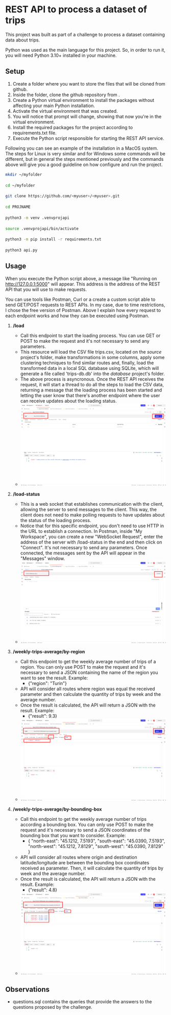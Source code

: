 # REST API to process a dataset of trips

This project was built as part of a challenge to process a dataset containing data about trips.

Python was used as the main language for this project. So, in order to run it, you will need Python 3.10+ installed in your machine.


## Setup

1. Create a folder where you want to store the files that will be cloned from github.
2. Inside the folder, clone the github repository from <URL>.
3. Create a Python virtual environment to install the packages without affecting your main Python installation.
4. Activate the virtual environment that was created.
5. You will notice that prompt will change, showing that now you're in the virtual environment.
6. Install the required packages for the project according to requirements.txt file.
7. Execute the Python script responsible for starting the REST API service.

Following you can see an example of the installation in a MacOS system. The steps for Linux is very similar and for Windows some commands will be different, but in general the steps mentioned previously and the commands above will give you a good guideline on how configure and run the project.

```bash
mkdir ~/myfolder

cd ~/myfolder

git clone https://github.com/<myuser>/<myuser>.git

cd PROJNAME

python3 -m venv .venvprojapi

source .venvprojapi/bin/activate

python3 -m pip install -r requirements.txt

python3 api.py
```


## Usage

When you execute the Python script above, a message like "Running on http://127.0.0.1:5000" will appear. This address is the address of the REST API that you will use to make requests.

You can use tools like Postman, Curl or a create a custom script able to send GET/POST requests to REST APIs. In my case, due to time restrictions, I chose the free version of Postman. Above I explain how every request to each endpoint works and how they can be executed using Postman.

1. **/load**
     - Call this endpoint to start the loading process. You can use GET or POST to make the request and it's not necessary to send any parameters. 
     - This resource will load the CSV file trips.csv, located on the *source* project's folder, make transformations in some columns, apply some clustering techniques to find similar routes and, finally, load the transformed data in a local SQL database using SQLite, which will generate a file called 'trips-db.db' into the *database* project's folder.
     - The above process is asyncronous. Once the REST API receives the request, it will start a thread to do all the steps to load the CSV data, returning a message that the loading process has been started and letting the user know that there's another endpoint where the user can receive updates about the loading status.
     - ![Example using Postman to call /load](images/postman-01-load.png?raw=true "Example using Postman to call /load")

2. **/load-status**
     - This is a web socket that establishes communication with the client, allowing the server to send messages to the client. This way, the client does not need to make polling requests to have updates about the status of the loading process.
     - Notice that for this specific endpoint, you don't need to use HTTP in the URL to establish a connection. In Postman, inside "My Workspace", you can create a new "WebSocket Request", enter the address of the server with /load-status in the end and then click on "Connect". It's not necessary to send any parameters. Once connected, the messages sent by the API will appear in the "Messages" window.
     - ![Example using Postman to call /load-status](images/postman-02-load-status.png?raw=true "Example using Postman to call /load-status")

3. **/weekly-trips-average/by-region**
     - Call this endpoint to get the weekly average number of trips of a region. You can only use POST to make the request and it's necessary to send a JSON containing the name of the region you want to see the result. Example:
        -   {"region": "Turin"}
     - API will consider all routes where region was equal the received parameter and then calculate the quantity of trips by week and the average number.
     - Once the result is calculated, the API will return a JSON with the result. Example:
        -   {"result": 9.3}
     - ![Example using Postman to call /weekly-trips-average/by-region](images/postman-03-avg-by-region.png?raw=true "Example using Postman to call /weekly-trips-average/by-region")

4. **/weekly-trips-average/by-bounding-box**
     - Call this endpoint to get the weekly average number of trips according a bounding box. You can only use POST to make the request and it's necessary to send a JSON coordinates of the bounding box that you want to consider. Example:
        -   {
                "north-east": "45.1212, 7.5193",
                "south-east": "45.0390, 7.5193",
                "north-west": "45.1212, 7.8129",
                "south-west": "45.0390, 7.8129"
            }
     - API will consider all routes where origin and destination latitude/longitude are between the bounding box coordinates received as parameter. Then, it will calculate the quantity of trips by week and the average number.
     - Once the result is calculated, the API will return a JSON with the result. Example:
        - {"result": 4.8}
     - ![Example using Postman to call /weekly-trips-average/by-bounding-box](images/postman-04-avg-by-bounding-box.png?raw=true "Example using Postman to call /weekly-trips-average/by-bounding-box")


## Observations 

 - questions.sql contains the queries that provide the answers to the questions proposed by the challenge.
 